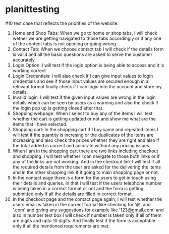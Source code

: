# planittesting

#10 test case that reflects the priorities of the website.
1. Home and Shop Tabs: When we go to home or shop tabs, I will check wether we are getting navigated to those tabs accordingly or if any one of the content tabs is not opening or going wrong.
2. Contact Tab: When we choose contact tab I will check if the details form is valid and all the basic questions are asked to serve the customer accurately. 
3. Login Option: I will test if the login option is being able to access and it is working correct 
4. Login Credentials: I will also check if I can give input values to login credentials and see if those input values are secured enough in a relevant format  finally check if I can login into the account and store my details.
5. Invalid login: I will test if the given input values are wrong in the login details which can be seen by users as a warning and also the check if the login pop up is getting closed after that.
6. Shopping webpage: When I select to buy any of the items I will test whether the cart is getting updated or not and show me what are the items that I have selected.  
7. Shopping cart: In the shopping cart if I buy same and repeated items I will test if the quantity is incresing or the duplicates of the items are increasing and also check the prices whether they are right and also if the total added is correct and accurate without any  pricing issues.  
8. When I am in the shopping cart there are two links including checkout and shopping. I will test whether I can navigate to those  both links or if any of the links are not working. And in the checkout link I will test if all the required details from the user are asked for the delivering the items and in the other shopping link if it going to main shopping page or not.  
9. In the contact page there is a form for the users to get in touch using their details and queries. In that I will test if the users telephone number is being taken in a correct format or not and the form is getting submitted only if all the details are filled in correct format.
10. In the checkout page and the contact page again, I will test whether the users email is taken in the correct format like checking for '@' and '.com' and giving any suggestions for example like '123@gmail.com' and also in number text box I will check if number is taken only if all of them are digits and upto 10 digits. And finally test if the form is acceptable only if all the mentioned requirements are met.  


